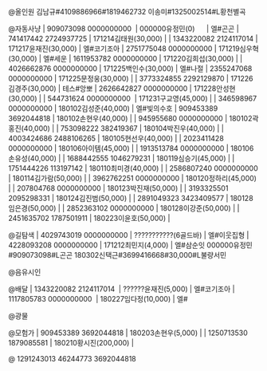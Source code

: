 @올인원
김남규#4109886966#1819462732
이송미#1325002514#L황천별곡

@자동사냥
| 909073098 0000000000  | 000000유정민(0)      | 엘#곤곤
| 741417442 2724937725  | 171214김태원(30,000) |
| 1343220082 2124117014 | 171217윤재진(30,000) | 엘#코기조아
| 2751775048 0000000000 | 171219심우혁(30,000) | 엘#세운
| 1611953782 0000000000 | 171220김희섭(30,000) |
| 4026662876 0000000000 | 171225백인수(30,000) | 엘#나절
| 2355247068 0000000000 | 171225문정웅(30,000) |
| 3773324855 2292129870 | 171226김경주(30,000) | 테스#앙뽀
| 2626642827 0000000000 | 171228안성현(30,000) |
| 544731624 0000000000  | 171231구교영(45,000) |
| 346598967 0000000000  | 180102김성준(40,000) | 엘#빛의수호
| 909453389 3692044818  | 180102손현우(40,000) |
| 945955680 0000000000  | 180102곽홍진(40,000) |
| 753098222 382419367   | 180104박진우(40,000) |
| 4003424686 2488106265 | 180105현선우(40,000) |
| 2023411428 0000000000 | 180106아이템(45,000) |
| 1913513784 0000000000 | 180106손유성(40,000) |
| 1688442555 1046279231 | 180119심승기(45,000) |
| 1751444226 113197142  | 180110최미경(40,000) |
| 2586807240 0000000000 | 180114김가람(50,000) |
| 3962762251 0000000000 | 180120정하리(45,000) |
| 207804768 0000000000  | 180123박진재(50,000) |
| 3193325501 2095298331 | 180124김진범(50,000) |
| 2891049323 3423409577 | 180128임은경(50,000) |
| 2852363102 0000000000 | 180128이강준(50,000) |
| 2451635702 1787501911 | 180223이윤호(50,000) |

@길탐색
| 4029743019 0000000000 |  ???????????(6골드바) | 엘#이웃집형
| 4228093208 0000000000 |  171212최민지(4,000)  | 엘#삼순잇
000000유정민#909073098#L곤곤
180302신택근#3699416668#30,000#L불량서민

@음유시인

@배달
| 1343220082 2124117014  | ??????윤재진(5,000)  | 엘#코기조아
| 1117805783 0000000000  | 180227임다정(10,000) | 엘#

@광물

@모험가
| 909453389 3692044818  | 180203손현우(5,000)   |
| 1250713530 1879085581 | 180210황시진(200,000) |

@
1291243013
46244773
3692044818
